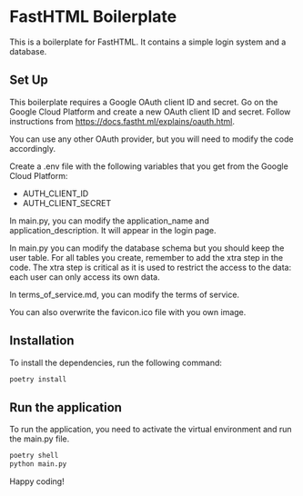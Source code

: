 # FastHTML Boilerplate

This is a boilerplate for FastHTML. It contains a simple login system and a database.

## Set Up
This boilerplate requires a Google OAuth client ID and secret. Go on the Google Cloud Platform and create a new OAuth client ID and secret.
Follow instructions from https://docs.fastht.ml/explains/oauth.html.

You can use any other OAuth provider, but you will need to modify the code accordingly.

Create a .env file with the following variables that you get from the Google Cloud Platform:
- AUTH_CLIENT_ID
- AUTH_CLIENT_SECRET

In main.py, you can modify the application_name and application_description. It will appear in the login page.

In main.py you can modify the database schema but you should keep the user table. For all tables you create, remember to add the xtra step in the code.
The xtra step is critical as it is used to restrict the access to the data: each user can only access its own data.

In terms_of_service.md, you can modify the terms of service.

You can also overwrite the favicon.ico file with you own image.


## Installation
To install the dependencies, run the following command:
```bash
poetry install
```

## Run the application
To run the application, you need to activate the virtual environment and run the main.py file.
```bash
poetry shell
python main.py
```

Happy coding!

